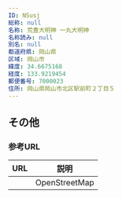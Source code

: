 ```yaml
---
ID: NSusj
総称: null
名称: 荒豊大明神 一丸大明神
名称読み: null
別名: null
都道府県: 岡山県
区域: 岡山市
緯度: 34.6675168
経度: 133.9219454
郵便番号: 7000023
住所: 岡山県岡山市北区駅前町２丁目５
---
```


## その他

### 参考URL

| URL | 説明          |
| --- | ------------- |
|     | OpenStreetMap |
